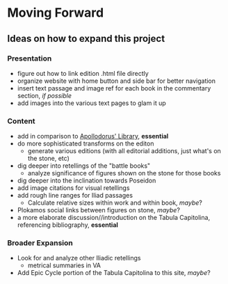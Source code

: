 # Moving Forward

## Ideas on how to expand this project

### Presentation
- figure out how to link edition .html file directly
- organize website with home button and side bar for better navigation 
- insert text passage and image ref for each book in the commentary section, *if possible*
- add images into the various text pages to glam it up

### Content 
- add in comparison to [Apollodorus' Library](http://www.perseus.tufts.edu/hopper/text?doc=Perseus%3Atext%3A1999.01.0022%3Atext%3DEpitome%3Abook%3DE%3Achapter%3D4), **essential**
- do more sophisticated transforms on the editon
  - generate various editions (with all editorial additions, just what's on the stone, etc)
- dig deeper into retellings of the "battle books"
  - analyze significance of figures shown on the stone for those books
- dig deeper into the inclination towards Poseidon
- add image citations for visual retellings
- add rough line ranges for Iliad passages
  - Calculate relative sizes within work and within book, *maybe*?
- Plokamos social links between figures on stone, *maybe*? 
- a more elaborate discussion//introduction on the Tabula Capitolina, referencing bibliography, **essential**
  
### Broader Expansion   
- Look for and analyze other Iliadic retellings
  - metrical summaries in VA
- Add Epic Cycle portion of the Tabula Capitolina to this site, *maybe*?  
